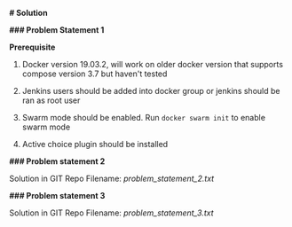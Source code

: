 **# Solution**

**### Problem Statement 1**

**Prerequisite**
   1. Docker version 19.03.2, will work on older docker version that supports compose version 3.7 but haven't tested

   2. Jenkins users should be added into docker group or jenkins should be ran as root user

   3. Swarm mode should be enabled. Run ```docker swarm init``` to enable swarm mode

   4. Active choice plugin should be installed

**### Problem statement 2**

   Solution in GIT Repo
   Filename: *problem_statement_2.txt*

**### Problem statement 3**

   Solution in GIT Repo
   Filename: *problem_statement_3.txt*
